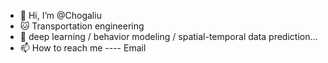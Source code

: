 - 👋 Hi, I’m @Chogaliu
- 🐱 Transportation engineering
- 🍠 deep learning / behavior modeling / spatial-temporal data prediction...
- 📫 How to reach me ---- Email

<!---
Chogaliu/Chogaliu is a ✨ special ✨ repository because its `README.md` (this file) appears on your GitHub profile.
You can click the Preview link to take a look at your changes.
--->
